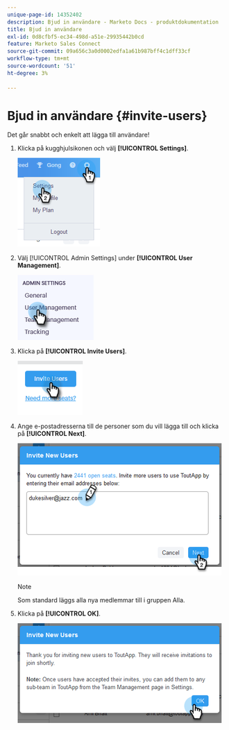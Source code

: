 ```yaml
---
unique-page-id: 14352402
description: Bjud in användare - Marketo Docs - produktdokumentation
title: Bjud in användare
exl-id: 0d8cfbf5-ec34-498d-a51e-29935442b0cd
feature: Marketo Sales Connect
source-git-commit: 09a656c3a0d0002edfa1a61b987bff4c1dff33cf
workflow-type: tm+mt
source-wordcount: '51'
ht-degree: 3%

---
```


# Bjud in användare {#invite-users}

Det går snabbt och enkelt att lägga till användare!

1. Klicka på kugghjulsikonen och välj **[!UICONTROL Settings]**.

   ![](assets/one.png)

1. Välj [!UICONTROL Admin Settings] under **[!UICONTROL User Management]**.

   ![](assets/invite-team-members-2.png)

1. Klicka på **[!UICONTROL Invite Users]**.

   ![](assets/invite-team-members-3.png)

1. Ange e-postadresserna till de personer som du vill lägga till och klicka på **[!UICONTROL Next]**.

   ![](assets/four.png)

   >[!NOTE]
   >
   >Som standard läggs alla nya medlemmar till i gruppen Alla.

1. Klicka på **[!UICONTROL OK]**.

   ![](assets/five.png)
